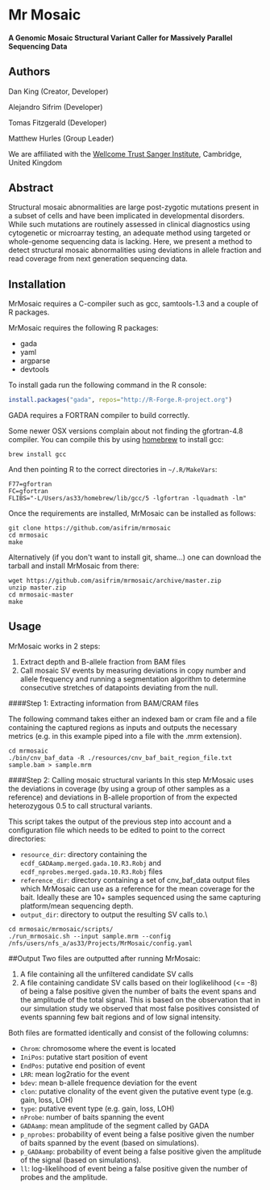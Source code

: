 # Mr Mosaic
#### A Genomic Mosaic Structural Variant Caller for Massively Parallel Sequencing Data

## Authors

Dan King (Creator, Developer)

Alejandro Sifrim (Developer)

Tomas Fitzgerald (Developer)

Matthew Hurles (Group Leader)

We are affiliated with the [Wellcome Trust Sanger Institute](http://www.sanger.ac.uk/science/groups/hurles-group), Cambridge, United Kingdom

## Abstract

Structural mosaic abnormalities are large post-zygotic mutations present in a subset of cells and have been implicated in developmental disorders. While such mutations are routinely assessed in clinical diagnostics using cytogenetic or microarray testing, an adequate method using targeted or whole-genome sequencing data is lacking. Here, we present a method to detect structural mosaic abnormalities using deviations in allele fraction and read coverage from next generation sequencing data. 

## Installation
MrMosaic requires a C-compiler such as gcc, samtools-1.3 and a couple of R packages.

MrMosaic requires the following R packages:

* gada
* yaml
* argparse
* devtools

To install gada run the following command in the R console:
```R
install.packages("gada", repos="http://R-Forge.R-project.org")
```
GADA requires a FORTRAN compiler to build correctly.

Some newer OSX versions complain about not finding the gfortran-4.8 compiler. You can compile this by using [homebrew](http://brew.sh) to install gcc:

```
brew install gcc
```


And then pointing R to the correct directories in `~/.R/MakeVars`:

```
F77=gfortran
FC=gfortran
FLIBS="-L/Users/as33/homebrew/lib/gcc/5 -lgfortran -lquadmath -lm"
```


Once the requirements are installed, MrMosaic can be installed as follows:

```
git clone https://github.com/asifrim/mrmosaic
cd mrmosaic
make

```


Alternatively (if you don't want to install git, shame...) one can download the tarball and install MrMosaic from there:

```
wget https://github.com/asifrim/mrmosaic/archive/master.zip
unzip master.zip
cd mrmosaic-master
make
```


## Usage

MrMosaic works in 2 steps:


1. Extract depth and B-allele fraction from BAM files
2. Call mosaic SV events by measuring deviations in copy number and allele frequency and running
a segmentation algorithm to determine consecutive stretches of datapoints deviating from the null.

####Step 1: Extracting information from BAM/CRAM files

The following command takes either an indexed bam or cram file and a file containing the
 captured regions as inputs and outputs the necessary metrics (e.g. in this example piped into a file with the .mrm extension).

```
cd mrmosaic
./bin/cnv_baf_data -R ./resources/cnv_baf_bait_region_file.txt sample.bam > sample.mrm
```

####Step 2: Calling mosaic structural variants
In this step MrMosaic uses the deviations in coverage (by using a group of other samples as a reference) and deviations in B-allele proportion of from the expected heterozygous 0.5
to call structural variants.

This script takes the output of the previous step into account and a configuration file which needs to be edited to point to the correct directories:
* `resource_dir`: directory containing the `ecdf_GADAamp.merged.gada.10.R3.Robj` and `ecdf_nprobes.merged.gada.10.R3.Robj` files
* `reference_dir`: directory containing a set of cnv_baf_data output files which MrMosaic can use as a reference for the mean coverage for the bait. Ideally these are 10+ samples sequenced
using the same capturing platform/mean sequencing depth. 
* `output_dir`: directory to output the resulting SV calls to.\

```
cd mrmosaic/mrmosaic/scripts/
./run_mrmosaic.sh --input sample.mrm --config /nfs/users/nfs_a/as33/Projects/MrMosaic/config.yaml
```


##Output
Two files are outputted after running MrMosaic:

1. A file containing all the unfiltered candidate SV calls
2. A file containing candidate SV calls based on their loglikelihood (<= -8) of being a false positive given the number of baits the event spans and the amplitude of the total signal.
This is based on the observation that in our simulation study we observed that most false positives consisted of events spanning few bait regions and of low signal intensity.

Both files are formatted identically and consist of the following columns:

* `Chrom`: chromosome where the event is located
* `IniPos`: putative start position of event
* `EndPos`: putative end position of event
* `LRR`: mean log2ratio for the event
* `bdev`: mean b-allele frequence deviation for the event
* `clon`: putative clonality of the event given the putative event type (e.g. gain, loss, LOH)
* `type`: putative event type (e.g. gain, loss, LOH)
* `nProbe`: number of baits spanning the event
* `GADAamp`: mean amplitude of the segment called by GADA
* `p_nprobes`: probability of event being a false positive given the number of baits spanned by the event (based on simulations). 
* `p_GADAamp`: probability of event being a false positive given the amplitude of the signal (based on simulations).
* `ll`: log-likelihood of event being a false positive given the number of probes and the amplitude. 





